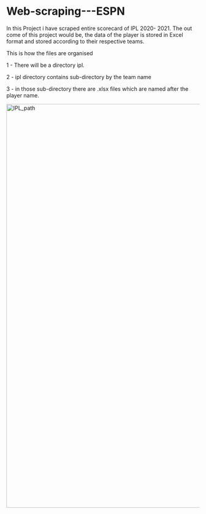 # Web-scraping---ESPN
In this Project i have scraped entire scorecard of IPL 2020- 2021. The out come of this project would be, the data of the player is stored in Excel format and stored according to their respective teams.

This is how the files are organised 

1 - There will be a directory ipl. 

2 - ipl directory contains sub-directory by the team name

3 - in those sub-directory there are .xlsx files which are named after the player name.


<img width="1053" alt="IPL_path" src="https://user-images.githubusercontent.com/70255695/152839564-1e2d42e8-eb24-4efb-bb7c-c388d95b68fc.png">
